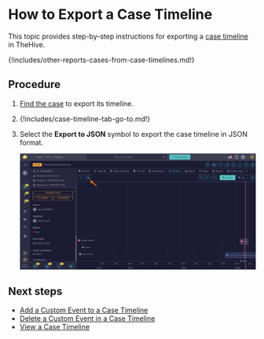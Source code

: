 # How to Export a Case Timeline

<!-- md:license Gold --> <!-- md:license Platinum -->

This topic provides step-by-step instructions for exporting a [case timeline](about-case-timelines.md) in TheHive.

{!includes/other-reports-cases-from-case-timelines.md!}

<h2>Procedure</h2>

1. [Find the case](../search-for-cases/find-a-case.md) to export its timeline.

2.  {!includes/case-timeline-tab-go-to.md!}

3. Select the **Export to JSON** symbol to export the case timeline in JSON format.

    ![Export case timeline](/thehive/images/user-guides/analyst-corner/cases/export-case-timeline-button.png)

<h2>Next steps</h2>

* [Add a Custom Event to a Case Timeline](add-custom-event-timeline.md)
* [Delete a Custom Event in a Case Timeline](delete-custom-event-timeline.md)
* [View a Case Timeline](view-case-timeline.md)